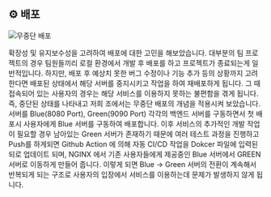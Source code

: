 ## ⚙️ 배포
![무중단 배포](https://github.com/compositivePetProject/compositive_pet_project_front/assets/118997608/9412eee1-ae75-43f1-b84c-1b6d44948e5b)
<p>
확장성 및 유지보수성을 고려하여 배포에 대한 고민을 해보았습니다. 대부분의 팀 프로젝트의 경우 팀원들끼리 로컬 환경에서 개발 후 배포를 하고 프로젝트가 종료되는게 일반적입니다. 하지만, 배포 후 예상치 못한 버그 수정이나 기능 추가 등의 상황까지 고려한다면 배포된 상태에서 해당 서버를 중지시키고 작업을 하여 재배포하게 됩니다. 그 때 접속되어 있는 사용자의 경우는 해당 서비스를 이용하지 못하는 불편함을 겪게 됩니다. 즉, 중단된 상태를 나타내고 저희 조에서는 무중단 배포의 개념을 적용시켜 보았습니다. 서버를 Blue(8080 Port), Green(9090 Port) 각각의 백엔드 서버를 구동하면서 첫 배포시 사용자에게 Blue 서버를 구동하여 배포합니다. 이후 서비스의 추가적인 개발 작업이 필요할 경우 남아있는 Green 서버가 존재하기 때문에 여러 테스트 과정을 진행하고 Push를 하게되면 Github Action 에 의해 자동 CI/CD 작업을 Dokcer 파일에 입력된 되로 업데이트 되며, NGINX 에서 기존 사용자들에게 제공중인 Blue 서버에서 GREEN 서버로 이동하게 만들어 줍니다. 이렇게 되면 Blue -> Green 서버의 전환이 계속해서 반복되게 되는 구조로 사용자의 입장에서 서비스를 이용하는데 문제가 발생하지 않게 됩니다.
</p>
